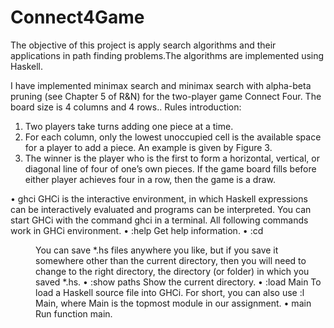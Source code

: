 # Connect4Game
The objective of this project is apply search algorithms and their applications in path finding problems.The algorithms are implemented using Haskell.

I have implemented minimax search and minimax search with alpha-beta pruning (see Chapter 5 of R&N) for the two-player game Connect Four. The board size is 4 columns and 4 rows..
Rules introduction:
1. Two players take turns adding one piece at a time.
2. For each column, only the lowest unoccupied cell is the available space for a player to add a piece. An example is given by Figure 3.
3. The winner is the player who is the first to form a horizontal, vertical, or diagonal line of four of one’s own pieces. If the game board fills before either player achieves four in a row, then the game is a draw.


• ghci GHCi is the interactive environment, in which Haskell expressions can be interactively evaluated and programs can be interpreted. You can start GHCi with the command ghci in a terminal. All following commands work in GHCi environment.
• :help Get help information.
• :cd <dir> You can save *.hs files anywhere you like, but if you save it somewhere other than the current
directory, then you will need to change to the right directory, the directory (or folder) in which you saved *.hs.
• :show paths Show the current directory.
• :load Main To load a Haskell source file into GHCi. For short, you can also use :l Main, where Main is the topmost module in our assignment.
• main Run function main.
  
  
